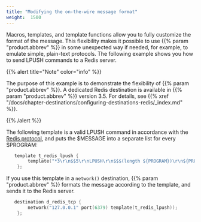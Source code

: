 ```yaml
---
title: "Modifying the on-the-wire message format"
weight:  1500
---
```

<!-- DISCLAIMER: This file is based on the syslog-ng Open Source Edition documentation https://github.com/balabit/syslog-ng-ose-guides/commit/2f4a52ee61d1ea9ad27cb4f3168b95408fddfdf2 and is used under the terms of The syslog-ng Open Source Edition Documentation License. The file has been modified by Axoflow. -->

Macros, templates, and template functions allow you to fully customize the format of the message. This flexibility makes it possible to use {{% param "product.abbrev" %}} in some unexpected way if needed, for example, to emulate simple, plain-text protocols. The following example shows you how to send LPUSH commands to a Redis server.

{{% alert title="Note" color="info" %}}

The purpose of this example is to demonstrate the flexibility of {{% param "product.abbrev" %}}. A dedicated Redis destination is available in {{% param "product.abbrev" %}} version 3.5. For details, see {{% xref "/docs/chapter-destinations/configuring-destinations-redis/_index.md" %}}.

{{% /alert %}}

The following template is a valid LPUSH command in accordance with the [Redis protocol](https://redis.io/topics/protocol/), and puts the $MESSAGE into a separate list for every $PROGRAM:

```c
   template t_redis_lpush {
        template("*3\r\n$$5\r\nLPUSH\r\n$$$(length ${PROGRAM})\r\n${PROGRAM}\r\n$$$(length ${MESSAGE})\r\n${MESSAGE}\r\n");
    };
```

If you use this template in a `network()` destination, {{% param "product.abbrev" %}} formats the message according to the template, and sends it to the Redis server.

```c
   destination d_redis_tcp {
        network("127.0.0.1" port(6379) template(t_redis_lpush));
    };
```

